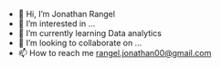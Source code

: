 - 👋 Hi, I’m Jonathan Rangel
- 👀 I’m interested in ...
- 🌱 I’m currently learning Data analytics
- 💞️ I’m looking to collaborate on ...
- 📫 How to reach me rangel.jonathan00@gmail.com

<!---
jrangel100/jrangel100 is a ✨ special ✨ repository because its `README.md` (this file) appears on your GitHub profile.
You can click the Preview link to take a look at your changes.
--->
